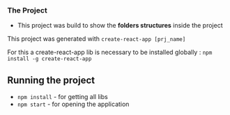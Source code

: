 ### The Project

- This project was build to show the **folders structures** inside the project


This project was generated with `create-react-app [prj_name]`

For this a create-react-app lib is necessary to be installed globally : `npm install -g create-react-app`

## Running the project

- `npm install` - for getting all libs
- `npm start` - for opening the application


